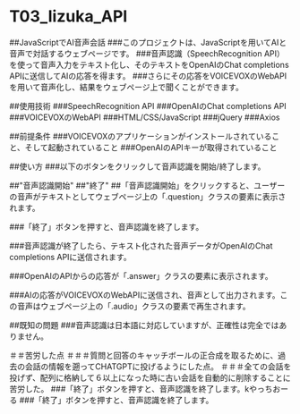 # T03_Iizuka_API

##JavaScriptでAI音声会話
###このプロジェクトは、JavaScriptを用いてAIと音声で対話するウェブページです。
###音声認識（SpeechRecognition API）を使って音声入力をテキスト化し、そのテキストをOpenAIのChat completions APIに送信してAIの応答を得ます。
###さらにその応答をVOICEVOXのWebAPIを用いて音声化し、結果をウェブページ上で聞くことができます。

##使用技術
###SpeechRecognition API
###OpenAIのChat completions API
###VOICEVOXのWebAPI
###HTML/CSS/JavaScript
###jQuery
###Axios

##前提条件
###VOICEVOXのアプリケーションがインストールされていること、そして起動されていること
###OpenAIのAPIキーが取得されていること

##使い方
###以下のボタンをクリックして音声認識を開始/終了します。

##"音声認識開始"
##"終了"
##「音声認識開始」をクリックすると、ユーザーの音声がテキストとしてウェブページ上の「.question」クラスの要素に表示されます。

###「終了」ボタンを押すと、音声認識を終了します。

###音声認識が終了したら、テキスト化された音声データがOpenAIのChat completions APIに送信されます。

###OpenAIのAPIからの応答が「.answer」クラスの要素に表示されます。

###AIの応答がVOICEVOXのWebAPIに送信され、音声として出力されます。この音声はウェブページ上の「.audio」クラスの要素で再生されます。

##既知の問題
###音声認識は日本語に対応していますが、正確性は完全ではありません。

＃＃苦労した点
＃＃＃質問と回答のキャッチボールの正合成を取るために、過去の会話の情報を遡ってCHATGPTに投げるようにした点。
＃＃＃全ての会話を投げず、配列に格納して６以上になった時に古い会話を自動的に削除することに苦労した。
###「終了」ボタンを押すと、音声認識を終了します。kやっちおーる
###「終了」ボタンを押すと、音声認識を終了します。
